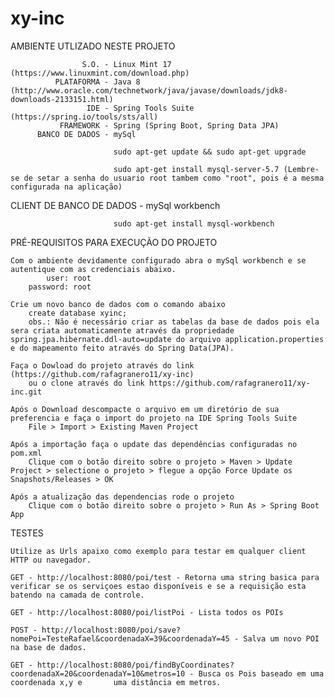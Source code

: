 # xy-inc

AMBIENTE UTLIZADO NESTE PROJETO 

                    S.O. - Linux Mint 17 (https://www.linuxmint.com/download.php)
              PLATAFORMA - Java 8 (http://www.oracle.com/technetwork/java/javase/downloads/jdk8-downloads-2133151.html)
                     IDE - Spring Tools Suite (https://spring.io/tools/sts/all)
               FRAMEWORK - Spring (Spring Boot, Spring Data JPA)
          BANCO DE DADOS - mySql
				 
				           sudo apt-get update && sudo apt-get upgrade

				           sudo apt-get install mysql-server-5.7 (Lembre-se de setar a senha do usuario root tambem como "root", pois é a mesma configurada na aplicação)

CLIENT DE BANCO DE DADOS - mySql workbench 			 

				           sudo apt-get install mysql-workbench


PRÉ-REQUISITOS PARA EXECUÇÃO DO PROJETO

	Com o ambiente devidamente configurado abra o mySql workbench e se autentique com as credenciais abaixo.
    		user: root
    	password: root

    Crie um novo banco de dados com o comando abaixo
    	create database xyinc; 
    	obs.: Não é necessário criar as tabelas da base de dados pois ela sera criata automaticamente através da propriedade spring.jpa.hibernate.ddl-auto=update do arquivo application.properties e do mapeamento feito através do Spring Data(JPA).

    Faça o Dowload do projeto através do link (https://github.com/rafagranero11/xy-inc) 
    	ou o clone através do link https://github.com/rafagranero11/xy-inc.git

    Após o Download descompacte o arquivo em um diretório de sua preferencia e faça o import do projeto na IDE Spring Tools Suite
    	File > Import > Existing Maven Project

    Após a importação faça o update das dependências configuradas no pom.xml
    	Clique com o botão direito sobre o projeto > Maven > Update Project > selectione o projeto > flegue a opção Force Update os Snapshots/Releases > OK

    Após a atualização das dependencias rode o projeto
    	Clique com o botão direito sobre o projeto > Run As > Spring Boot App

TESTES

	Utilize as Urls apaixo como exemplo para testar em qualquer client HTTP ou navegador.    	

	GET - http://localhost:8080/poi/test - Retorna uma string basica para verificar se os serviçoes estao disponíveis e se a requisição esta 	batendo na camada de controle.

	GET - http://localhost:8080/poi/listPoi - Lista todos os POIs

	POST - http://localhost:8080/poi/save?nomePoi=TesteRafael&coordenadaX=39&coordenadaY=45 - Salva um novo POI na base de dados.

	GET - http://localhost:8080/poi/findByCoordinates?coordenadaX=20&coordenadaY=10&metros=10 - Busca os Pois baseado em uma coordenada x,y e 		uma distância em metros.